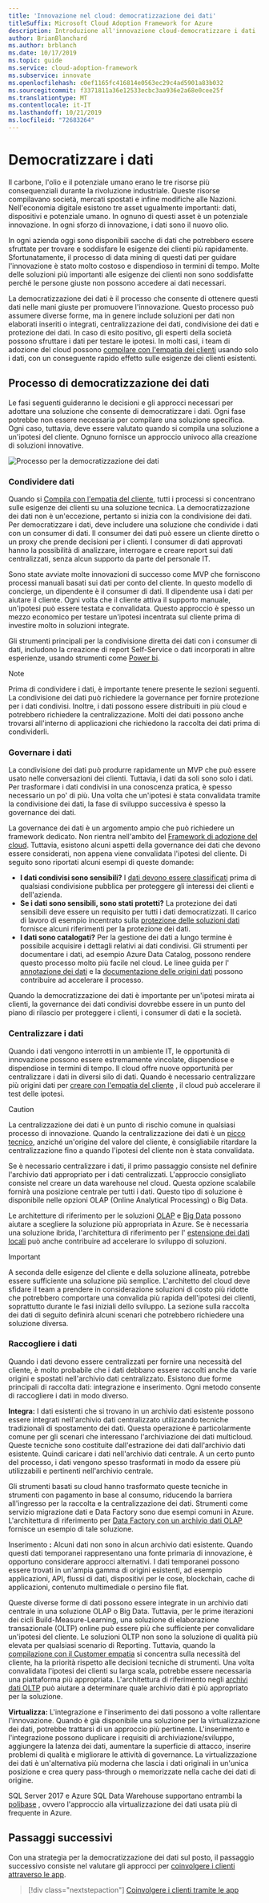 ```yaml
---
title: 'Innovazione nel cloud: democratizzazione dei dati'
titleSuffix: Microsoft Cloud Adoption Framework for Azure
description: Introduzione all'innovazione cloud-democratizzare i dati
author: BrianBlanchard
ms.author: brblanch
ms.date: 10/17/2019
ms.topic: guide
ms.service: cloud-adoption-framework
ms.subservice: innovate
ms.openlocfilehash: c0ef1165fc416814e0563ec29c4ad5901a83b032
ms.sourcegitcommit: f3371811a36e12533ecbc3aa936e2a68e0cee25f
ms.translationtype: MT
ms.contentlocale: it-IT
ms.lasthandoff: 10/21/2019
ms.locfileid: "72683264"
---
```

# <a name="democratize-data"></a>Democratizzare i dati

Il carbone, l'olio e il potenziale umano erano le tre risorse più consequenziali durante la rivoluzione industriale. Queste risorse compilavano società, mercati spostati e infine modifiche alle Nazioni. Nell'economia digitale esistono tre asset ugualmente importanti: dati, dispositivi e potenziale umano. In ognuno di questi asset è un potenziale innovazione. In ogni sforzo di innovazione, i dati sono il nuovo olio.

In ogni azienda oggi sono disponibili sacche di dati che potrebbero essere sfruttate per trovare e soddisfare le esigenze dei clienti più rapidamente. Sfortunatamente, il processo di data mining di questi dati per guidare l'innovazione è stato molto costoso e dispendioso in termini di tempo. Molte delle soluzioni più importanti alle esigenze dei clienti non sono soddisfatte perché le persone giuste non possono accedere ai dati necessari.

La democratizzazione dei dati è il processo che consente di ottenere questi dati nelle mani giuste per promuovere l'innovazione. Questo processo può assumere diverse forme, ma in genere include soluzioni per dati non elaborati inseriti o integrati, centralizzazione dei dati, condivisione dei dati e protezione dei dati. In caso di esito positivo, gli esperti della società possono sfruttare i dati per testare le ipotesi. In molti casi, i team di adozione del cloud possono [compilare con l'empatia dei clienti](./build.md) usando solo i dati, con un conseguente rapido effetto sulle esigenze dei clienti esistenti.

## <a name="process-of-democratizing-data"></a>Processo di democratizzazione dei dati

Le fasi seguenti guideranno le decisioni e gli approcci necessari per adottare una soluzione che consente di democratizzare i dati. Ogni fase potrebbe non essere necessaria per compilare una soluzione specifica. Ogni caso, tuttavia, deve essere valutato quando si compila una soluzione a un'ipotesi del cliente. Ognuno fornisce un approccio univoco alla creazione di soluzioni innovative.

![Processo per la democratizzazione dei dati](../../_images/innovate/democratize-data.png)

### <a name="share-data"></a>Condividere dati

Quando si [Compila con l'empatia del cliente](./build.md), tutti i processi si concentrano sulle esigenze dei clienti su una soluzione tecnica. La democratizzazione dei dati non è un'eccezione, pertanto si inizia con la condivisione dei dati. Per democratizzare i dati, deve includere una soluzione che condivide i dati con un consumer di dati. Il consumer dei dati può essere un cliente diretto o un proxy che prende decisioni per i clienti. I consumer di dati approvati hanno la possibilità di analizzare, interrogare e creare report sui dati centralizzati, senza alcun supporto da parte del personale IT.

Sono state avviate molte innovazioni di successo come MVP che forniscono processi manuali basati sui dati per conto del cliente. In questo modello di concierge, un dipendente è il consumer di dati. Il dipendente usa i dati per aiutare il cliente. Ogni volta che il cliente attiva il supporto manuale, un'ipotesi può essere testata e convalidata. Questo approccio è spesso un mezzo economico per testare un'ipotesi incentrata sul cliente prima di investire molto in soluzioni integrate.

Gli strumenti principali per la condivisione diretta dei dati con i consumer di dati, includono la creazione di report Self-Service o dati incorporati in altre esperienze, usando strumenti come [Power bi](https://docs.microsoft.com/power-bi).

> [!NOTE]
> Prima di condividere i dati, è importante tenere presente le sezioni seguenti. La condivisione dei dati può richiedere la governance per fornire protezione per i dati condivisi. Inoltre, i dati possono essere distribuiti in più cloud e potrebbero richiedere la centralizzazione. Molti dei dati possono anche trovarsi all'interno di applicazioni che richiedono la raccolta dei dati prima di condividerli.

### <a name="govern-data"></a>Governare i dati

La condivisione dei dati può produrre rapidamente un MVP che può essere usato nelle conversazioni dei clienti. Tuttavia, i dati da soli sono solo i dati. Per trasformare i dati condivisi in una conoscenza pratica, è spesso necessario un po' di più. Una volta che un'ipotesi è stata convalidata tramite la condivisione dei dati, la fase di sviluppo successiva è spesso la governance dei dati.

La governance dei dati è un argomento ampio che può richiedere un framework dedicato. Non rientra nell'ambito del [Framework di adozione del cloud](../../index.md). Tuttavia, esistono alcuni aspetti della governance dei dati che devono essere considerati, non appena viene convalidata l'ipotesi del cliente. Di seguito sono riportati alcuni esempi di queste domande:

- **I dati condivisi sono sensibili?** I [dati devono essere classificati](../../govern/policy-compliance/data-classification.md) prima di qualsiasi condivisione pubblica per proteggere gli interessi dei clienti e dell'azienda.
- **Se i dati sono sensibili, sono stati protetti?** La protezione dei dati sensibili deve essere un requisito per tutti i dati democratizzati. Il carico di lavoro di esempio incentrato sulla [protezione delle soluzioni dati](https://docs.microsoft.com/azure/architecture/data-guide/scenarios/securing-data-solutions.md) fornisce alcuni riferimenti per la protezione dei dati.
- **I dati sono catalogati?** Per la gestione dei dati a lungo termine è possibile acquisire i dettagli relativi ai dati condivisi. Gli strumenti per documentare i dati, ad esempio Azure Data Catalog, possono rendere questo processo molto più facile nel cloud. Le linee guida per l' [annotazione dei dati](https://docs.microsoft.com/azure/data-catalog/data-catalog-how-to-annotate) e la [documentazione delle origini dati](https://docs.microsoft.com/azure/data-catalog/data-catalog-how-to-documentation) possono contribuire ad accelerare il processo.

Quando la democratizzazione dei dati è importante per un'ipotesi mirata ai clienti, la governance dei dati condivisi dovrebbe essere in un punto del piano di rilascio per proteggere i clienti, i consumer di dati e la società.

### <a name="centralize-data"></a>Centralizzare i dati

Quando i dati vengono interrotti in un ambiente IT, le opportunità di innovazione possono essere estremamente vincolate, dispendiose e dispendiose in termini di tempo. Il cloud offre nuove opportunità per centralizzare i dati in diversi silo di dati. Quando è necessario centralizzare più origini dati per [creare con l'empatia del cliente](./build.md) , il cloud può accelerare il test delle ipotesi.

> [!CAUTION]
> La centralizzazione dei dati è un punto di rischio comune in qualsiasi processo di innovazione. Quando la centralizzazione dei dati è un [picco tecnico](./build.md#reduce-complexity-and-delay-technical-spikes), anziché un'origine del valore del cliente, è consigliabile ritardare la centralizzazione fino a quando l'ipotesi del cliente non è stata convalidata.

Se è necessario centralizzare i dati, il primo passaggio consiste nel definire l'archivio dati appropriato per i dati centralizzati. L'approccio consigliato consiste nel creare un data warehouse nel cloud. Questa opzione scalabile fornirà una posizione centrale per tutti i dati. Questo tipo di soluzione è disponibile nelle opzioni OLAP (Online Analytical Processing) o Big Data.

Le architetture di riferimento per le soluzioni [OLAP](https://docs.microsoft.com/azure/architecture/data-guide/relational-data/online-analytical-processing) e [Big Data](https://docs.microsoft.com/azure/architecture/data-guide/big-data) possono aiutare a scegliere la soluzione più appropriata in Azure. Se è necessaria una soluzione ibrida, l'architettura di riferimento per l' [estensione dei dati locali](https://docs.microsoft.com/azure/architecture/data-guide/scenarios/hybrid-on-premises-and-cloud) può anche contribuire ad accelerare lo sviluppo di soluzioni.

> [!IMPORTANT]
> A seconda delle esigenze del cliente e della soluzione allineata, potrebbe essere sufficiente una soluzione più semplice. L'architetto del cloud deve sfidare il team a prendere in considerazione soluzioni di costo più ridotte che potrebbero comportare una convalida più rapida dell'ipotesi dei clienti, soprattutto durante le fasi iniziali dello sviluppo. La sezione sulla raccolta dei dati di seguito definirà alcuni scenari che potrebbero richiedere una soluzione diversa.

### <a name="collect-data"></a>Raccogliere i dati

Quando i dati devono essere centralizzati per fornire una necessità del cliente, è molto probabile che i dati debbano essere raccolti anche da varie origini e spostati nell'archivio dati centralizzato. Esistono due forme principali di raccolta dati: integrazione e inserimento. Ogni metodo consente di raccogliere i dati in modo diverso.

**Integra:** I dati esistenti che si trovano in un archivio dati esistente possono essere integrati nell'archivio dati centralizzato utilizzando tecniche tradizionali di spostamento dei dati. Questa operazione è particolarmente comune per gli scenari che interessano l'archiviazione dei dati multicloud. Queste tecniche sono costituite dall'estrazione dei dati dall'archivio dati esistente. Quindi caricare i dati nell'archivio dati centrale. A un certo punto del processo, i dati vengono spesso trasformati in modo da essere più utilizzabili e pertinenti nell'archivio centrale.

Gli strumenti basati su cloud hanno trasformato queste tecniche in strumenti con pagamento in base al consumo, riducendo la barriera all'ingresso per la raccolta e la centralizzazione dei dati. Strumenti come servizio migrazione dati e Data Factory sono due esempi comuni in Azure. L'architettura di riferimento per [Data Factory con un archivio dati OLAP](https://docs.microsoft.com/azure/architecture/data-guide/relational-data/etl) fornisce un esempio di tale soluzione.

Inserimento **:** Alcuni dati non sono in alcun archivio dati esistente. Quando questi dati temporanei rappresentano una fonte primaria di innovazione, è opportuno considerare approcci alternativi. I dati temporanei possono essere trovati in un'ampia gamma di origini esistenti, ad esempio applicazioni, API, flussi di dati, dispositivi per le cose, blockchain, cache di applicazioni, contenuto multimediale o persino file flat.

Queste diverse forme di dati possono essere integrate in un archivio dati centrale in una soluzione OLAP o Big Data. Tuttavia, per le prime iterazioni dei cicli Build-Measure-Learning, una soluzione di elaborazione transazionale (OLTP) online può essere più che sufficiente per convalidare un'ipotesi del cliente. Le soluzioni OLTP non sono la soluzione di qualità più elevata per qualsiasi scenario di Reporting. Tuttavia, quando la [compilazione con il Customer empatia](./build.md) si concentra sulla necessità del cliente, ha la priorità rispetto alle decisioni tecniche di strumenti. Una volta convalidata l'ipotesi dei clienti su larga scala, potrebbe essere necessaria una piattaforma più appropriata. L'architettura di riferimento negli [archivi dati OLTP](https://docs.microsoft.com/azure/architecture/data-guide/relational-data/online-transaction-processing) può aiutare a determinare quale archivio dati è più appropriato per la soluzione.

**Virtualizza:** L'integrazione e l'inserimento dei dati possono a volte rallentare l'innovazione. Quando è già disponibile una soluzione per la virtualizzazione dei dati, potrebbe trattarsi di un approccio più pertinente. L'inserimento e l'integrazione possono duplicare i requisiti di archiviazione/sviluppo, aggiungere la latenza dei dati, aumentare la superficie di attacco, inserire problemi di qualità e migliorare le attività di governance. La virtualizzazione dei dati è un'alternativa più moderna che lascia i dati originali in un'unica posizione e crea query pass-through o memorizzate nella cache dei dati di origine.

SQL Server 2017 e Azure SQL Data Warehouse supportano entrambi la [polibase](/sql/relational-databases/polybase/polybase-guide) , ovvero l'approccio alla virtualizzazione dei dati usata più di frequente in Azure.

## <a name="next-steps"></a>Passaggi successivi

Con una strategia per la democratizzazione dei dati sul posto, il passaggio successivo consiste nel valutare gli approcci per [coinvolgere i clienti attraverso le app](./apps.md).

> [!div class="nextstepaction"]
> [Coinvolgere i clienti tramite le app](./apps.md)
